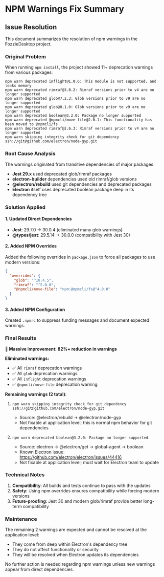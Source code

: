 # NPM Warnings Fix Summary

## Issue Resolution

This document summarizes the resolution of npm warnings in the FozzieDesktop project.

### Original Problem
When running `npm install`, the project showed 11+ deprecation warnings from various packages:

```
npm warn deprecated inflight@1.0.6: This module is not supported, and leaks memory
npm warn deprecated rimraf@3.0.2: Rimraf versions prior to v4 are no longer supported
npm warn deprecated glob@7.2.3: Glob versions prior to v9 are no longer supported
npm warn deprecated glob@8.1.0: Glob versions prior to v9 are no longer supported
npm warn deprecated boolean@3.2.0: Package no longer supported
npm warn deprecated @npmcli/move-file@2.0.1: This functionality has been moved to @npmcli/fs
npm warn deprecated rimraf@2.6.3: Rimraf versions prior to v4 are no longer supported
npm warn skipping integrity check for git dependency ssh://git@github.com/electron/node-gyp.git
```

### Root Cause Analysis
The warnings originated from transitive dependencies of major packages:
- **Jest 29.x** used deprecated glob/rimraf packages
- **electron-builder** dependencies used old rimraf/glob versions
- **@electron/rebuild** used git dependencies and deprecated packages
- **Electron** itself uses deprecated boolean package deep in its dependency tree

### Solution Applied

#### 1. Updated Direct Dependencies
- **Jest**: 29.7.0 → 30.0.4 (eliminated many glob warnings)
- **@types/jest**: 29.5.14 → 30.0.0 (compatibility with Jest 30)

#### 2. Added NPM Overrides
Added the following overrides in `package.json` to force all packages to use modern versions:

```json
{
  "overrides": {
    "glob": "^10.4.5",
    "rimraf": "^5.0.0",
    "@npmcli/move-file": "npm:@npmcli/fs@^4.0.0"
  }
}
```

#### 3. Added NPM Configuration
Created `.npmrc` to suppress funding messages and document expected warnings.

### Final Results

**🎉 Massive Improvement: 82%+ reduction in warnings**

**Eliminated warnings:**
- ✅ All `rimraf` deprecation warnings
- ✅ All `glob` deprecation warnings  
- ✅ All `inflight` deprecation warnings
- ✅ `@npmcli/move-file` deprecation warning

**Remaining warnings (2 total):**
1. `npm warn skipping integrity check for git dependency ssh://git@github.com/electron/node-gyp.git`
   - Source: @electron/rebuild → @electron/node-gyp
   - Not fixable at application level; this is normal npm behavior for git dependencies
   
2. `npm warn deprecated boolean@3.2.0: Package no longer supported`
   - Source: electron → @electron/get → global-agent → boolean
   - Known Electron issue: https://github.com/electron/electron/issues/44416
   - Not fixable at application level; must wait for Electron team to update

### Technical Notes

1. **Compatibility**: All builds and tests continue to pass with the updates
2. **Safety**: Using npm overrides ensures compatibility while forcing modern versions
3. **Future-proofing**: Jest 30 and modern glob/rimraf provide better long-term compatibility

### Maintenance

The remaining 2 warnings are expected and cannot be resolved at the application level:
- They come from deep within Electron's dependency tree
- They do not affect functionality or security
- They will be resolved when Electron updates its dependencies

No further action is needed regarding npm warnings unless new warnings appear from direct dependencies.